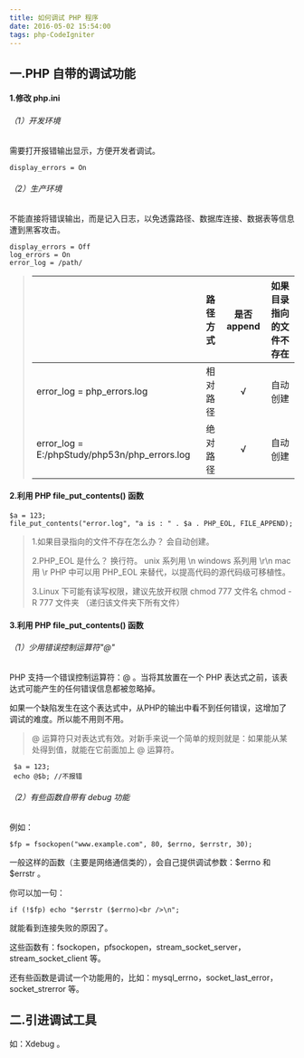 ```yaml
---
title: 如何调试 PHP 程序
date: 2016-05-02 15:54:00
tags: php-CodeIgniter
---
```

  
## 一.PHP 自带的调试功能

#### 1.修改 php.ini

###### （1）开发环境
需要打开报错输出显示，方便开发者调试。
```
display_errors = On
```
###### （2）生产环境
不能直接将错误输出，而是记入日志，以免透露路径、数据库连接、数据表等信息遭到黑客攻击。
```
display_errors = Off
log_errors = On
error_log = /path/
```
> | | 路径方式   |  是否 append  | 如果目录指向的文件不存在 |
> | --------   | :----:  | :----:  | :----:  |
> |error_log = php_errors.log|相对路径|√|自动创建|
> |error_log = E:/phpStudy/php53n/php_errors.log|绝对路径|√| 自动创建|

#### 2.利用 PHP file_put_contents() 函数
```
$a = 123;
file_put_contents("error.log", "a is : " . $a . PHP_EOL, FILE_APPEND);
```

> 1.如果目录指向的文件不存在怎么办？
>   会自动创建。
> 
> 2.PHP_EOL 是什么？
>   换行符。
>   unix 系列用 \n
>   windows 系列用 \r\n
>   mac 用 \r
>   PHP 中可以用 PHP_EOL 来替代，以提高代码的源代码级可移植性。
> 
> 3.Linux 下可能有读写权限，建议先放开权限
>   chmod 777 文件名
>   chmod -R 777 文件夹 （递归该文件夹下所有文件）


#### 3.利用 PHP file_put_contents() 函数

###### （1）少用错误控制运算符"@"

PHP 支持一个错误控制运算符：@ 。当将其放置在一个 PHP 表达式之前，该表达式可能产生的任何错误信息都被忽略掉。

如果一个缺陷发生在这个表达式中，从PHP的输出中看不到任何错误，这增加了调试的难度。所以能不用则不用。

> @ 运算符只对表达式有效。对新手来说一个简单的规则就是：如果能从某处得到值，就能在它前面加上 @ 运算符。
```
 $a = 123;
 echo @$b; //不报错
```
>  

###### （2）有些函数自带有 debug 功能

例如：

```
$fp = fsockopen("www.example.com", 80, $errno, $errstr, 30);
```
一般这样的函数（主要是网络通信类的），会自己提供调试参数：$errno 和 $errstr 。

你可以加一句：
```
if (!$fp) echo "$errstr ($errno)<br />\n";
```
就能看到连接失败的原因了。

这些函数有：fsockopen，pfsockopen，stream_socket_server，stream_socket_client 等。

还有些函数是调试一个功能用的，比如：mysql_errno，socket_last_error，socket_strerror 等。

## 二.引进调试工具
如：Xdebug 。
 
